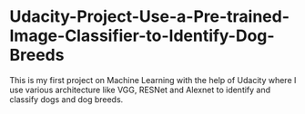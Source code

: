 # Udacity-Project-Use-a-Pre-trained-Image-Classifier-to-Identify-Dog-Breeds
This is my first project on Machine Learning with the help of Udacity where I use various architecture like VGG, RESNet and Alexnet to identify and classify dogs and dog breeds. 
